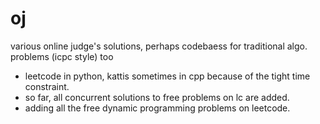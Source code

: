 # oj
various online judge's solutions, perhaps codebaess for traditional algo. problems (icpc style) too
- leetcode in python, kattis sometimes in cpp because of the tight time constraint.
- so far, all concurrent solutions to free problems on lc are added.
- adding all the free dynamic programming problems on leetcode.
